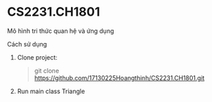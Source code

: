 # CS2231.CH1801
Mô hình tri thức quan hệ và ứng dụng 

Cách sử dụng
1. Clone project:
   > git clone https://github.com/17130225Hoangthinh/CS2231.CH1801.git
2. Run main class Triangle
